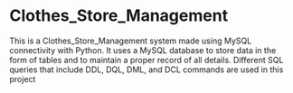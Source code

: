 # Clothes_Store_Management
This is a Clothes_Store_Management system made using MySQL connectivity with Python. It uses a MySQL database to store data in the form of tables and to maintain a proper record of all details. Different SQL queries that include DDL, DQL, DML, and DCL commands are used in this project
